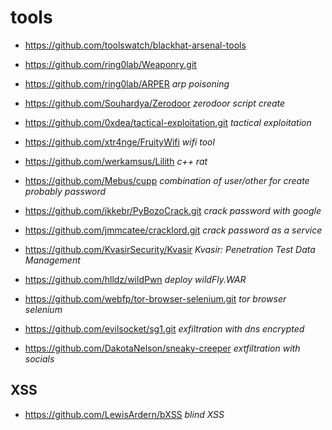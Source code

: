 # tools

* https://github.com/toolswatch/blackhat-arsenal-tools
* https://github.com/ring0lab/Weaponry.git
* https://github.com/ring0lab/ARPER _arp poisoning_
* https://github.com/Souhardya/Zerodoor _zerodoor script create_
* https://github.com/0xdea/tactical-exploitation.git _tactical exploitation_
* https://github.com/xtr4nge/FruityWifi _wifi tool_
* https://github.com/werkamsus/Lilith _c++ rat_
* https://github.com/Mebus/cupp _combination of user/other for create probably password_
* https://github.com/ikkebr/PyBozoCrack.git _crack password with google_
* https://github.com/jmmcatee/cracklord.git _crack password as a service_
* https://github.com/KvasirSecurity/Kvasir _Kvasir: Penetration Test Data Management_
* https://github.com/hlldz/wildPwn _deploy wildFly.WAR_

* https://github.com/webfp/tor-browser-selenium.git _tor browser selenium_

* https://github.com/evilsocket/sg1.git _exfiltration with dns encrypted_
* https://github.com/DakotaNelson/sneaky-creeper _extfiltration with socials_

## XSS
* https://github.com/LewisArdern/bXSS _blind XSS_
